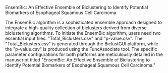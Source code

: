 EnsemBic: An Effective Ensemble of Biclustering to Identify Potential Biomarkers of Esophageal Squamous Cell Carcinoma

The EnsemBic algorithm is a sophisticated ensemble approach designed to integrate a high-quality collection of biclusters derived from diverse biclustering algorithms. To initiate the EnsemBic algorithm, users need two essential input files: "Total_Biclusters.csv" and "p-value.csv". The "Total_Biclusters.csv" is generated through the BiclustGUI platform, while the "p-value.csv" is produced using the FuncAssociate tool. The specific parameter configurations for both platforms are meticulously detailed in the manuscript titled "EnsemBic: An Effective Ensemble of Biclustering to Identify Potential Biomarkers of Esophageal Squamous Cell Carcinoma."
